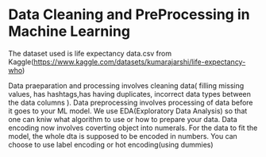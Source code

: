 # Data Cleaning and PreProcessing in Machine Learning

The dataset used is life expectancy data.csv from Kaggle(https://www.kaggle.com/datasets/kumarajarshi/life-expectancy-who)

Data praeparation and processing involves cleaning data( filling missing values, has hashtags,has having duplicates, incorrect data types between the data columns ). 
Data preprocessing involves processing of data before it goes to your ML model. We use EDA(Exploratory Data Analysis) so that one can kniw what algorithm to use or how to prepare your data.
Data encoding now involves coverting object into numerals. For the data to fit the model, the whole dta is supposed to be encoded in numbers. You can choose to use label encoding or hot encoding(using dummies)
